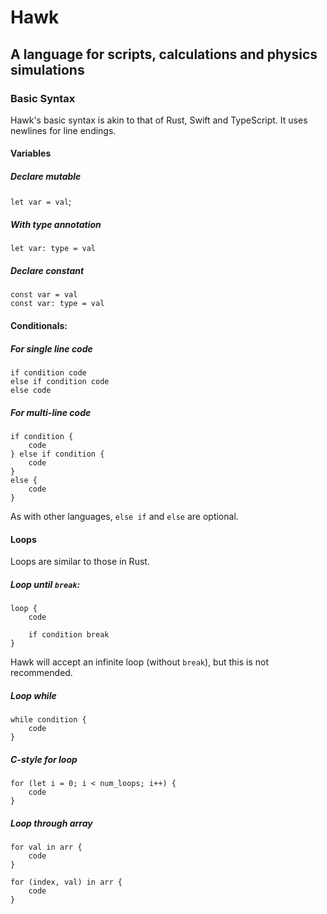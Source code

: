 # Hawk
## A language for scripts, calculations and physics simulations

### Basic Syntax

Hawk's basic syntax is akin to that of Rust, Swift and TypeScript. It uses newlines for line endings.

#### Variables

##### Declare mutable

`let var = val`;

##### With type annotation

`let var: type = val`

##### Declare constant

```
const var = val
const var: type = val
```

#### Conditionals:

##### For single line code
```
if condition code
else if condition code
else code
```
##### For multi-line code
```
if condition {
    code
} else if condition {
    code
}
else {
    code
}
```
As with other languages, `else if` and `else` are optional.

#### Loops

Loops are similar to those in Rust.

##### Loop until `break`:
```
loop {
    code

    if condition break
}
```
Hawk will accept an infinite loop (without `break`), but this is not recommended. 

##### Loop while
```
while condition {
    code
}
```

##### C-style for loop
```
for (let i = 0; i < num_loops; i++) {
    code
}
```

##### Loop through array
```
for val in arr {
    code
}

for (index, val) in arr {
    code
}
```
